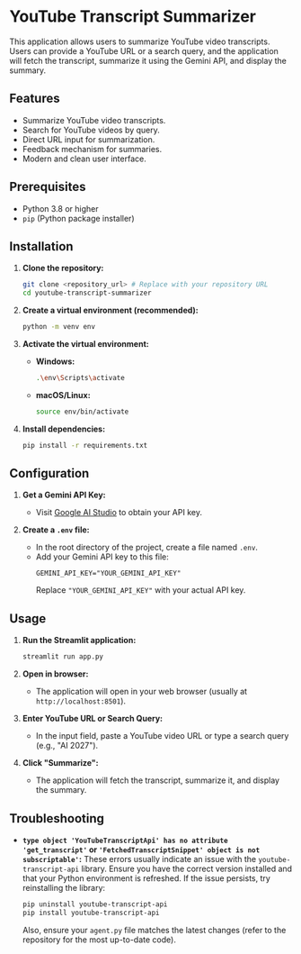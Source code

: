 # YouTube Transcript Summarizer

This application allows users to summarize YouTube video transcripts. Users can provide a YouTube URL or a search query, and the application will fetch the transcript, summarize it using the Gemini API, and display the summary.

## Features

*   Summarize YouTube video transcripts.
*   Search for YouTube videos by query.
*   Direct URL input for summarization.
*   Feedback mechanism for summaries.
*   Modern and clean user interface.

## Prerequisites

*   Python 3.8 or higher
*   `pip` (Python package installer)

## Installation

1.  **Clone the repository:**
    ```bash
    git clone <repository_url> # Replace with your repository URL
    cd youtube-transcript-summarizer
    ```

2.  **Create a virtual environment (recommended):**
    ```bash
    python -m venv env
    ```

3.  **Activate the virtual environment:**

    *   **Windows:**
        ```bash
        .\env\Scripts\activate
        ```

    *   **macOS/Linux:**
        ```bash
        source env/bin/activate
        ```

4.  **Install dependencies:**
    ```bash
    pip install -r requirements.txt
    ```

## Configuration

1.  **Get a Gemini API Key:**
    *   Visit [Google AI Studio](https://aistudio.google.com/app/apikey) to obtain your API key.

2.  **Create a `.env` file:**
    *   In the root directory of the project, create a file named `.env`.
    *   Add your Gemini API key to this file:
        ```
        GEMINI_API_KEY="YOUR_GEMINI_API_KEY"
        ```
        Replace `"YOUR_GEMINI_API_KEY"` with your actual API key.

## Usage

1.  **Run the Streamlit application:**
    ```bash
    streamlit run app.py
    ```

2.  **Open in browser:**
    *   The application will open in your web browser (usually at `http://localhost:8501`).

3.  **Enter YouTube URL or Search Query:**
    *   In the input field, paste a YouTube video URL or type a search query (e.g., "AI 2027").

4.  **Click "Summarize":**
    *   The application will fetch the transcript, summarize it, and display the summary.

## Troubleshooting

*   **`type object 'YouTubeTranscriptApi' has no attribute 'get_transcript'` or `'FetchedTranscriptSnippet' object is not subscriptable'`:** These errors usually indicate an issue with the `youtube-transcript-api` library. Ensure you have the correct version installed and that your Python environment is refreshed. If the issue persists, try reinstalling the library:
    ```bash
    pip uninstall youtube-transcript-api
    pip install youtube-transcript-api
    ```
    Also, ensure your `agent.py` file matches the latest changes (refer to the repository for the most up-to-date code).